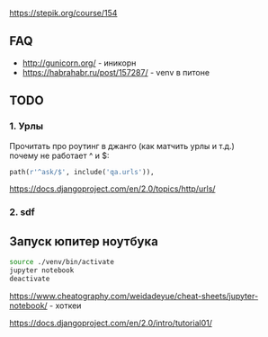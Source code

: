 https://stepik.org/course/154

## FAQ
* http://gunicorn.org/ - иникорн
* https://habrahabr.ru/post/157287/ - venv в питоне

## TODO
### 1. Урлы
Прочитать про роутинг в джанго (как матчить урлы и т.д.)  
почему не работает ^ и $:
```python
path(r'^ask/$', include('qa.urls')),
```
https://docs.djangoproject.com/en/2.0/topics/http/urls/
### 2. sdf

## Запуск юпитер ноутбука
```bash
source ./venv/bin/activate
jupyter notebook
deactivate
```

https://www.cheatography.com/weidadeyue/cheat-sheets/jupyter-notebook/ - хоткеи


https://docs.djangoproject.com/en/2.0/intro/tutorial01/
